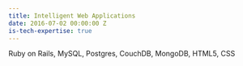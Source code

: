 ```yaml
---
title: Intelligent Web Applications
date: 2016-07-02 00:00:00 Z
is-tech-expertise: true
---
```


Ruby on Rails, MySQL, Postgres, CouchDB, MongoDB, HTML5, CSS